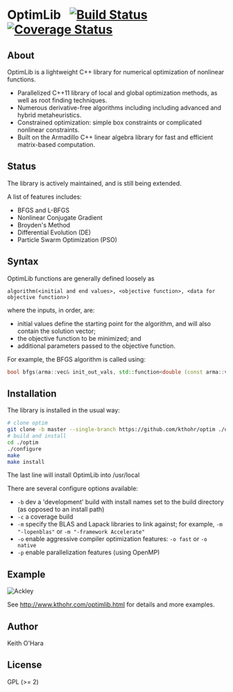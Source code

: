 # OptimLib &nbsp; [![Build Status](https://travis-ci.org/kthohr/optim.svg?branch=master)](https://travis-ci.org/kthohr/optim) [![Coverage Status](https://codecov.io/github/kthohr/optim/coverage.svg?branch=master)](https://codecov.io/github/kthohr/optim?branch=master)

## About

OptimLib is a lightweight C++ library for numerical optimization of nonlinear functions.

* Parallelized C++11 library of local and global optimization methods, as well as root finding techniques.
* Numerous derivative-free algorithms including including advanced and hybrid metaheuristics.
* Constrained optimization: simple box constraints or complicated nonlinear constraints.
* Built on the Armadillo C++ linear algebra library for fast and efficient matrix-based computation.

## Status

The library is actively maintained, and is still being extended.

A list of features includes:

* BFGS and L-BFGS
* Nonlinear Conjugate Gradient
* Broyden's Method
* Differential Evolution (DE)
* Particle Swarm Optimization (PSO)

## Syntax

OptimLib functions are generally defined loosely as
```
algorithm(<initial and end values>, <objective function>, <data for objective function>)
```
where the inputs, in order, are:
* initial values define the starting point for the algorithm, and will also contain the solution vector;
* the objective function to be minimized; and
* additional parameters passed to the objective function.

For example, the BFGS algorithm is called using:
``` cpp
bool bfgs(arma::vec& init_out_vals, std::function<double (const arma::vec& vals_inp, arma::vec* grad_out, void* opt_data)> opt_objfn, void* opt_data);
```

## Installation

The library is installed in the usual way:

```bash
# clone optim
git clone -b master --single-branch https://github.com/kthohr/optim ./optim
# build and install
cd ./optim
./configure
make
make install
```

The last line will install OptimLib into /usr/local

There are several configure options available:
* ```-b``` dev a 'development' build with install names set to the build directory (as opposed to an install path)
* ```-c``` a coverage build
* ```-m``` specify the BLAS and Lapack libraries to link against; for example, ```-m "-lopenblas"``` or ```-m "-framework Accelerate"```
* ```-o``` enable aggressive compiler optimization features: ```-o fast``` or ```-o native```
* ```-p``` enable parallelization features (using OpenMP)


## Example

![Ackley](https://github.com/kthohr/kthohr.github.io/blob/master/pics/ackley_fn_3d.png)

See http://www.kthohr.com/optimlib.html for details and more examples.

## Author

Keith O'Hara

## License

GPL (>= 2)

